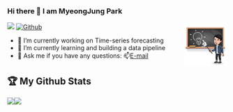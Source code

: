<!--
**Myeongjung/Myeongjung** is a ✨ _special_ ✨ repository because its `README.md` (this file) appears on your GitHub profile.

Here are some ideas to get you started:

- 🔭 I’m currently working on ...
- 🌱 I’m currently learning ...
- 👯 I’m looking to collaborate on ...
- 🤔 I’m looking for help with ...
- 💬 Ask me about ...
- 📫 How to reach me: ...
- 😄 Pronouns: ...
- ⚡ Fun fact: ...
-->

### Hi there 👋 I am MyeongJung Park

![](https://visitor-badge.laobi.icu/badge?page_id=Myeongjung.Myeongjung)
[![Github](https://img.shields.io/github/followers/Myeongjung?label=Followers&logo=Github)](https://github.com/Myeongjung)
<img align="right" width=100rem src="https://github.com/Myeongjung/Myeongjung/blob/main/img.png"/>

- 🔭 I’m currently working on Time-series forecasting
- 🌱 I’m currently learning and building a data pipeline
- 💬 Ask me if you have any questions: 📫[E-mail](mailto:92mj.park@gmail.com)


<!--## Skills
<img src="https://img.shields.io/badge/Python-3766AB?style=flat-square&logo=Python&logoColor=white">-->

## :trophy: My Github Stats
<div>
  <a href="https://github-readme-stats.vercel.app/api?username=Myeongjung&show_icons=true&theme=dark&layout=compact">
    <img align="left" src="https://github-readme-stats.vercel.app/api?username=Myeongjung&show_icons=true&theme=dark&layout=compact"/>
  </a>  
  <a href="https://github-readme-stats.vercel.app/api/top-langs/?username=Myeongjung&show_icons=true&theme=dark&layout=compact">
    <img align="left" src="https://github-readme-stats.vercel.app/api/top-langs/?username=Myeongjung&show_icons=true&theme=dark&layout=compact"/>
  </a>
</div>
